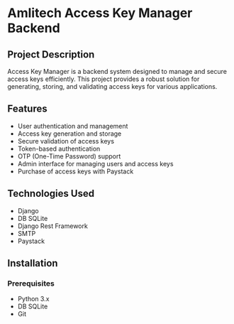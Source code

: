 # Amlitech Access Key Manager Backend

## Project Description

Access Key Manager is a backend system designed to manage and secure access keys efficiently. This project provides a robust solution for generating, storing, and validating access keys for various applications.

## Features

- User authentication and management
- Access key generation and storage
- Secure validation of access keys
- Token-based authentication
- OTP (One-Time Password) support
- Admin interface for managing users and access keys
- Purchase of access keys with Paystack

## Technologies Used

- Django
- DB SQLite
- Django Rest Framework
- SMTP
- Paystack

## Installation

### Prerequisites

- Python 3.x
- DB SQLite
- Git

